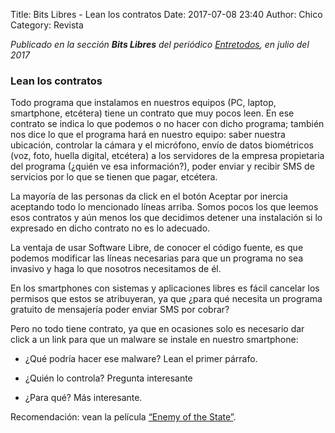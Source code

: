 Title: Bits Libres - Lean los contratos
Date: 2017-07-08 23:40
Author: Chico
Category: Revista

_Publicado en la sección **Bits Libres** del periódico [Entretodos](http://periodicoentretodos.mx/version-impresa/), en julio del 2017_

<!-- break -->

### Lean los contratos

Todo programa que instalamos en nuestros equipos (PC, laptop, smartphone, etcétera) tiene un contrato que muy pocos leen. En ese contrato se indica lo que podemos o no hacer con dicho programa; también nos dice lo que el programa hará en nuestro equipo: saber nuestra ubicación, controlar la cámara y el micrófono, envío de datos biométricos (voz, foto, huella digital, etcétera) a los servidores de la empresa propietaria del programa (¿quién ve esa información?), poder enviar y recibir SMS de servicios por lo que se tienen que pagar, etcétera.

La mayoría de las personas da click en el botón Aceptar por inercia aceptando todo lo mencionado líneas arriba. Somos pocos los que leemos esos contratos y aún menos los que decidimos detener una instalación si lo expresado en dicho contrato no es lo adecuado.

La ventaja de usar Software Libre, de conocer el código fuente, es que podemos modificar las líneas necesarias para que un programa no sea invasivo y haga lo que nosotros necesitamos de él.

En los smartphones con sistemas y aplicaciones libres es fácil cancelar los permisos que estos se atribuyeran, ya que ¿para qué necesita un programa gratuito de mensajería poder enviar SMS por cobrar?

Pero no todo tiene contrato, ya que en ocasiones solo es necesario dar click a un link para que un malware se instale en nuestro smartphone:

* ¿Qué podría hacer ese malware? Lean el primer párrafo.

* ¿Quién lo controla? Pregunta interesante

* ¿Para qué? Más interesante.

Recomendación: vean la película [“Enemy of the State”](http://www.imdb.com/title/tt0120660/?ref_=fn_al_tt_1).
